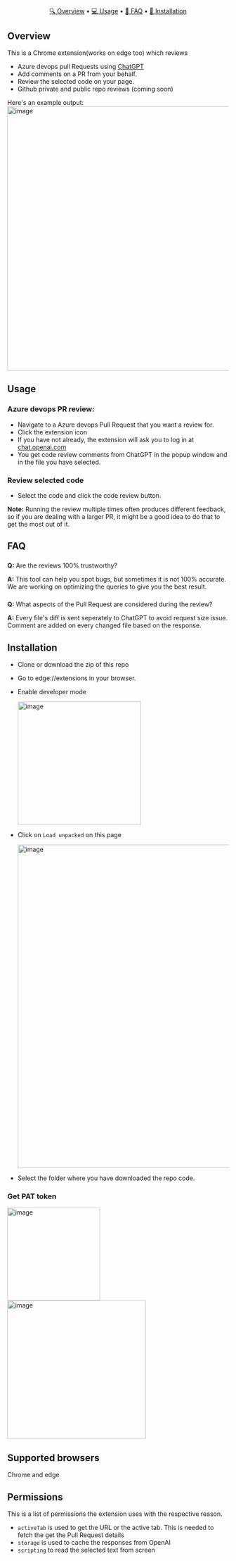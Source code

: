 

# <AI Code Reviewer/> 

<p align="center">
  <a href="#overview">🔍 Overview</a> •
  <a href="#usage">💻 Usage</a> •
  <a href="#faq">📖 FAQ</a> •
  <a href="#installation">🔧 Installation</a>
</p>

## Overview

This is a Chrome extension(works on edge too) which reviews 
- Azure devops pull Requests using [ChatGPT](https://chat.openai.com/) 
- Add comments on a PR from your behalf.
- Review the selected code on your page.
- Github private and public repo reviews (coming soon)

Here's an example output:
<img width="601" alt="image" src="https://user-images.githubusercontent.com/10302110/219318708-dd508803-a467-4dc6-8122-eeadd62eb179.png">

## Usage

### Azure devops PR review: 
- Navigate to a Azure devops Pull Request that you want a review for.
- Click the extension icon
- If you have not already, the extension will ask you to log in at [chat.openai.com](https://chat.openai.com)
- You get code review comments from ChatGPT in the popup window and in the file you have selected.

### Review selected code
- Select the code and click the code review button.

**Note:** Running the review multiple times often produces different feedback, so if you are dealing with a larger PR, it might be a good idea to do that to get the most out of it.

## FAQ

###

**Q:** Are the reviews 100% trustworthy?

**A:** This tool can help you spot bugs, but sometimes it is not 100% accurate. We are working on optimizing the queries to give you the best result.

###

**Q:** What aspects of the Pull Request are considered during the review?

**A:** Every file's diff is sent seperately to ChatGPT to avoid request size issue. Comment are added on every changed file based on the response.

## Installation

- Clone or download the zip of this repo 

- Go to edge://extensions in your browser.

- Enable developer mode

  <img width="280" alt="image" src="https://user-images.githubusercontent.com/10302110/218680951-11a09d9a-95dc-4bcb-95a9-553ff7d75439.png">

- Click on `Load unpacked` on this page

  <img width="735" alt="image" src="https://user-images.githubusercontent.com/10302110/218681042-17634a8d-78c1-4666-82c1-47cbbb27de61.png">

- Select the folder where you have downloaded the repo code.

### Get PAT token
<img width="211" alt="image" src="https://user-images.githubusercontent.com/10302110/219079910-792abcd7-0c36-46b8-8b00-c0cd01ca8fb3.png">

<img width="315" alt="image" src="https://user-images.githubusercontent.com/10302110/219082142-474337fd-e128-4269-8d36-0e243b626c63.png">

## Supported browsers

Chrome and edge

## Permissions

This is a list of permissions the extension uses with the respective reason.

- `activeTab` is used to get the URL or the active tab. This is needed to fetch the get the Pull Request details
- `storage` is used to cache the responses from OpenAI
- `scripting` to read the selected text from screen
